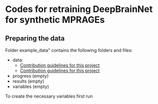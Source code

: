 # Codes for retraining DeepBrainNet for synthetic MPRAGEs

## Preparing the data
Folder example_data" contains the following folders and files:
 - data:
   - [Contribution guidelines for this project](/example_data/data/slicesdir.csv)
   - [Contribution guidelines for this project](/example_data/data/Tn_linear.csv)
 - progress (empty)
 - results (empty)
 - variables (empty)

To create the necessary variables first run
